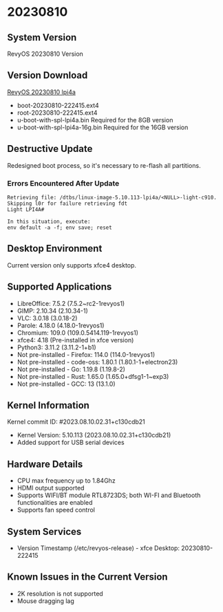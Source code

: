 # 20230810

## System Version

RevyOS 20230810 Version

## Version Download

[RevyOS 20230810 lpi4a](https://mirror.iscas.ac.cn/revyos/extra/images/lpi4a/20230810/)

- boot-20230810-222415.ext4
- root-20230810-222415.ext4
- u-boot-with-spl-lpi4a.bin     Required for the 8GB version
- u-boot-with-spl-lpi4a-16g.bin Required for the 16GB version

## Destructive Update

Redesigned boot process, so it's necessary to re-flash all partitions.

### Errors Encountered After Update

```
Retrieving file: /dtbs/linux-image-5.10.113-lpi4a/<NULL>-light-c910.
Skipping l0r for failure retrieving fdt
Light LPI4A#

In this situation, execute:
env default -a -f; env save; reset
```

## Desktop Environment

Current version only supports xfce4 desktop.

## Supported Applications

- LibreOffice: 7.5.2 (7.5.2~rc2-1revyos1)
- GIMP: 2.10.34 (2.10.34-1)
- VLC: 3.0.18 (3.0.18-2)
- Parole: 4.18.0 (4.18.0-1revyos1)
- Chromium: 109.0 (109.0.5414.119-1revyos1)
- xfce4: 4.18 (Pre-installed in xfce version)
- Python3: 3.11.2 (3.11.2-1+b1)
- Not pre-installed - Firefox: 114.0 (114.0-1revyos1)
- Not pre-installed - code-oss: 1.80.1 (1.80.1-1+electron23)
- Not pre-installed - Go: 1.19.8 (1.19.8-2)
- Not pre-installed - Rust: 1.65.0 (1.65.0+dfsg1-1~exp3)
- Not pre-installed - GCC: 13 (13.1.0)

## Kernel Information

Kernel commit ID: #2023.08.10.02.31+c130cdb21

- Kernel Version: 5.10.113 (2023.08.10.02.31+c130cdb21)
- Added support for USB serial devices

## Hardware Details

- CPU max frequency up to 1.84Ghz
- HDMI output supported
- Supports WIFI/BT module RTL8723DS; both WI-FI and Bluetooth functionalities are enabled
- Supports fan speed control

## System Services

- Version Timestamp (/etc/revyos-release) - xfce Desktop: 20230810-222415

## Known Issues in the Current Version

- 2K resolution is not supported
- Mouse dragging lag